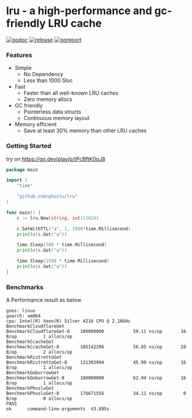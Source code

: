 # lru - a high-performance and gc-friendly LRU cache

[![godoc][godoc-img]][godoc] [![release][release-img]][release] [![goreport][goreport-img]][goreport]

### Features

* Simple
    - No Dependency
    - Less than 1000 Sloc
* Fast
    - Faster than all well-known LRU caches
    - Zero memory allocs 
* GC friendly
    - Pointerless data structs
    - Continuous memory layout
* Memory efficient
    - Save at least 30% memory than other LRU caches

### Getting Started

try on https://go.dev/play/p/tPcBftK0qJ8
```go
package main

import (
	"time"

	"github.com/phuslu/lru"
)

func main() {
	c := lru.New[string, int](1024)

	c.SetWithTTL("a", 1, 1000*time.Millisecond)
	println(c.Get("a"))

	time.Sleep(500 * time.Millisecond)
	println(c.Get("a"))

	time.Sleep(1500 * time.Millisecond)
	println(c.Get("a"))
}
```

### Benchmarks

A Performance result as below
```
goos: linux
goarch: amd64
cpu: Intel(R) Xeon(R) Silver 4216 CPU @ 2.10GHz
BenchmarkCloudflareGet
BenchmarkCloudflareGet-8   	100000000	        59.11 ns/op	      16 B/op	       1 allocs/op
BenchmarkCcacheGet
BenchmarkCcacheGet-8       	105142296	        56.85 ns/op	      20 B/op	       2 allocs/op
BenchmarkRistrettoGet
BenchmarkRistrettoGet-8    	131303994	        45.99 ns/op	      16 B/op	       1 allocs/op
BenchmarkGoburrowGet
BenchmarkGoburrowGet-8     	100000000	        62.94 ns/op	      16 B/op	       1 allocs/op
BenchmarkPhusluGet
BenchmarkPhusluGet-8       	176671556	        34.11 ns/op	       0 B/op	       0 allocs/op
PASS
ok  	command-line-arguments	43.895s
```

[godoc-img]: http://img.shields.io/badge/godoc-reference-blue.svg
[godoc]: https://godoc.org/github.com/phuslu/lru
[release-img]: https://img.shields.io/github/v/tag/phuslu/lru?label=release
[release]: https://github.com/phuslu/lru/releases
[goreport-img]: https://goreportcard.com/badge/github.com/phuslu/lru
[goreport]: https://goreportcard.com/report/github.com/phuslu/lru
